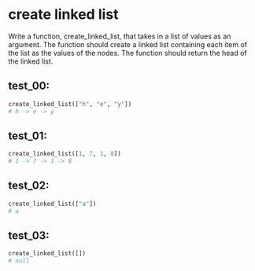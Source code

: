 # create linked list

Write a function, create_linked_list, that takes in a list of values as an argument. The function should create a linked list containing each item of the list as the values of the nodes. The function should return the head of the linked list.

## test_00:
```python
create_linked_list(["h", "e", "y"])
# h -> e -> y
```
## test_01:
```python
create_linked_list([1, 7, 1, 8])
# 1 -> 7 -> 1 -> 8
```

## test_02:

```python
create_linked_list(["a"])
# a
```

## test_03:

```python
create_linked_list([])
# null
```
